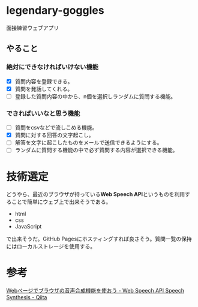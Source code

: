 # legendary-goggles
面接練習ウェブアプリ

## やること
### 絶対にできなければいけない機能

- [x]  質問内容を登録できる。
- [x]  質問を発話してくれる。
- [ ]  登録した質問内容の中から、n個を選択しランダムに質問する機能。

### できればいいなと思う機能

- [ ]  質問をcsvなどで流しこめる機能。
- [x]  質問に対する回答の文字起こし。
- [ ]  解答を文字に起こしたものをメールで送信できるようにする。
- [ ]  ランダムに質問する機能の中で必ず質問する内容が選択できる機能。

# 技術選定

どうやら、最近のブラウザが持っている****Web Speech API****というものを利用することで簡単にウェブ上で出来そうである。

- html
- css
- JavaScript

で出来そうだ。GitHub Pagesにホスティングすれば良さそう。質問一覧の保持にはローカルストレージを使用する。

# 参考

[Webページでブラウザの音声合成機能を使おう - Web Speech API Speech Synthesis - Qiita](https://qiita.com/hmmrjn/items/be29c62ba4e4a02d305c)